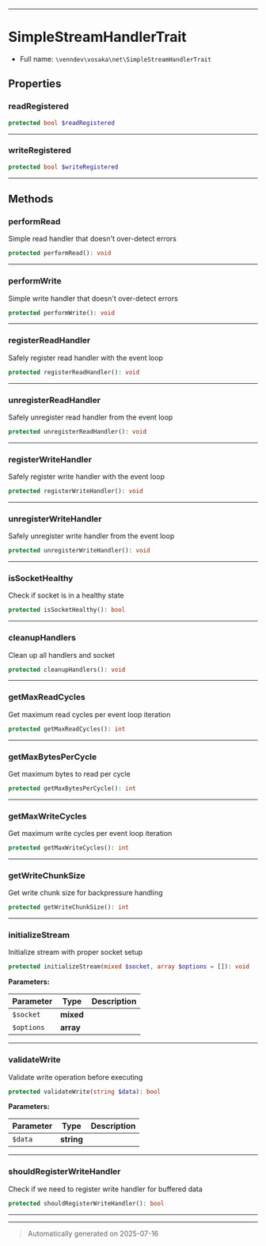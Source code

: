 ***

# SimpleStreamHandlerTrait





* Full name: `\venndev\vosaka\net\SimpleStreamHandlerTrait`



## Properties


### readRegistered



```php
protected bool $readRegistered
```






***

### writeRegistered



```php
protected bool $writeRegistered
```






***

## Methods


### performRead

Simple read handler that doesn't over-detect errors

```php
protected performRead(): void
```












***

### performWrite

Simple write handler that doesn't over-detect errors

```php
protected performWrite(): void
```












***

### registerReadHandler

Safely register read handler with the event loop

```php
protected registerReadHandler(): void
```












***

### unregisterReadHandler

Safely unregister read handler from the event loop

```php
protected unregisterReadHandler(): void
```












***

### registerWriteHandler

Safely register write handler with the event loop

```php
protected registerWriteHandler(): void
```












***

### unregisterWriteHandler

Safely unregister write handler from the event loop

```php
protected unregisterWriteHandler(): void
```












***

### isSocketHealthy

Check if socket is in a healthy state

```php
protected isSocketHealthy(): bool
```












***

### cleanupHandlers

Clean up all handlers and socket

```php
protected cleanupHandlers(): void
```












***

### getMaxReadCycles

Get maximum read cycles per event loop iteration

```php
protected getMaxReadCycles(): int
```












***

### getMaxBytesPerCycle

Get maximum bytes to read per cycle

```php
protected getMaxBytesPerCycle(): int
```












***

### getMaxWriteCycles

Get maximum write cycles per event loop iteration

```php
protected getMaxWriteCycles(): int
```












***

### getWriteChunkSize

Get write chunk size for backpressure handling

```php
protected getWriteChunkSize(): int
```












***

### initializeStream

Initialize stream with proper socket setup

```php
protected initializeStream(mixed $socket, array $options = []): void
```








**Parameters:**

| Parameter | Type | Description |
|-----------|------|-------------|
| `$socket` | **mixed** |  |
| `$options` | **array** |  |





***

### validateWrite

Validate write operation before executing

```php
protected validateWrite(string $data): bool
```








**Parameters:**

| Parameter | Type | Description |
|-----------|------|-------------|
| `$data` | **string** |  |





***

### shouldRegisterWriteHandler

Check if we need to register write handler for buffered data

```php
protected shouldRegisterWriteHandler(): bool
```












***

***
> Automatically generated on 2025-07-16

